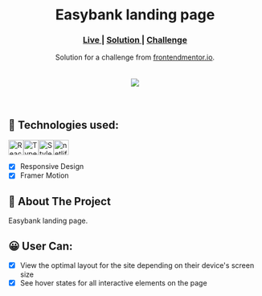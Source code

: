 <h1 align="center">Easybank landing page</h1>
<div align="center">
  <h3>
    <a href="https://easybank-fe-mentor.netlify.app" color="white">
      Live
    </a>
    <span> | </span>
    <a href="https://github.com/JaneMoroz/frontend-mentor-landings/tree/main/easybank">
      Solution
    </a>
   <span> | </span>
    <a href="https://www.frontendmentor.io/challenges/easybank-landing-page-WaUhkoDN">
      Challenge
    </a>
  </h3>
</div>
<div align="center">
   Solution for a challenge from  <a href="https://www.frontendmentor.io/" target="_blank">frontendmentor.io</a>.
</div>
<br/>
<br/>

<div align="center"><img src="https://res.cloudinary.com/dz209s6jk/image/upload/f_auto,q_auto,w_700/Challenges/yezt1f56cfp2njnakpbo.jpg"></img></div>
<br/>
<br/>

## 🚀 Technologies used:

<img src="https://img.shields.io/badge/react-%2320232a.svg?style=for-the-badge&logo=react&logoColor=%2361DAFB" alt="React icon" height="30" /><img src="https://img.shields.io/badge/typescript-%23007ACC.svg?style=for-the-badge&logo=typescript&logoColor=white" alt="Typescript icon" height="30" /><img src="https://img.shields.io/badge/styled--components-DB7093?style=for-the-badge&logo=styled-components&logoColor=white" alt="Styles Components icon" height="30" /><img src="https://img.shields.io/badge/netlify-%23000000.svg?style=for-the-badge&logo=netlify&logoColor=#00C7B7" alt="netlify icon" height="30" />

- [x] Responsive Design
- [x] Framer Motion

## 📄 About The Project

Easybank landing page.
<br/>

## 😀 User Can:

- [x] View the optimal layout for the site depending on their device's screen size
- [x] See hover states for all interactive elements on the page
